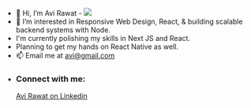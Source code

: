 - 👋 Hi, I’m Avi Rawat - ![](https://komarev.com/ghpvc/?username=father690)
- 👀 I’m interested in Responsive Web Design, React, & building scalable backend systems with Node.
- I'm currently polishing my skills in Next JS and React.
- Planning to get my hands on React Native as well. 
- 📫 Email me at <a href="mailto:avirawat90@gmail.com">avi@gmail.com</a>
- <h3>Connect with me:</h3> <a href="https://www.linkedin.com/in/avi-rawat-3a10a816a/" target="_blank">Avi Rawat on Linkedin</a>

<!---
father690/father690 is a ✨ special ✨ repository because its `README.md` (this file) appears on your GitHub profile.
You can click the Preview link to take a look at your changes.
--->
